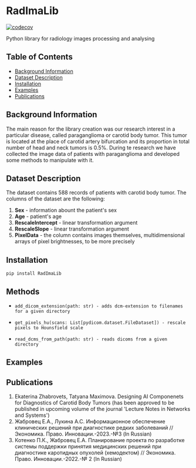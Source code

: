 # RadImaLib
[![codecov](https://codecov.io/gh/lumisade99/RadImaLib/graph/badge.svg?token=ZK1KPZ2GYV)](https://codecov.io/gh/lumisade99/RadImaLib)

Python library for radiology images processing and analysing
## Table of Contents

* [Background Information](#Background-Information)
* [Dataset Description](#Dataset-Description)
* [Installation](#installation)
* [Examples](#examples)
* [Publications](#Publications)

## Background Information
The main reason for the library creation was our research interest in a 
particular disease, called paraganglioma or carotid body tumor. This tumor is located at the place of carotid artery
bifurcation and its proportion in total number of head and neck tumors is 0.5%. During te research we have collected
the image data of patients with paraganglioma and developed some methods to manipulate with it.
## Dataset Description
The dataset contains 588 records of patients with carotid body tumor. The columns of the dataset are the following:
1. **Sex** - information abount the patient's sex
2. **Age** - patient's age
3. **RescaleIntercept** - linear transformation argument
4. **RescaleSlope** - linear transformation argument
5. **PixelData** - the column contains images themselves, multidimensional arrays of pixel brightnesses, to be more
precisely 

## Installation
~~~
pip install RadImaLib
~~~

## Methods
* ~~~
  add_dicom_extension(path: str) - adds dcm-extension to filenames for a given directory
  ~~~
* ~~~
  get_pixels_hu(scans: List[pydicom.dataset.FileDataset]) - rescale pixels to Hounsfield scale
  ~~~
* ~~~
  read_dcms_from_path(path: str) - reads dicoms from a given directory
  ~~~

## Examples

## Publications
1. Ekaterina Zhabrovets, Tatyana Maximova. Designing AI Componenets for Diagnostics of Carotid Body Tumors (has been
approved to be published in upcoming volume of the journal 'Lecture Notes in Networks and Systems')
2. Жабровец Е.А., Лукина А.С. Информационное обеспечение клинических решений при диагностике редких заболеваний //
Экономика. Право. Инновации.-2023.-№3 (In Russian)
3. Котенко П.К., Жабровец Е.А. Планирование проекта по разработке системы
поддержки принятия медицинских решений при диагностике каротидных опухолей (хемодектом) // Экономика. Право. 
Инновации.-2022.-№ 2 (In Russian)